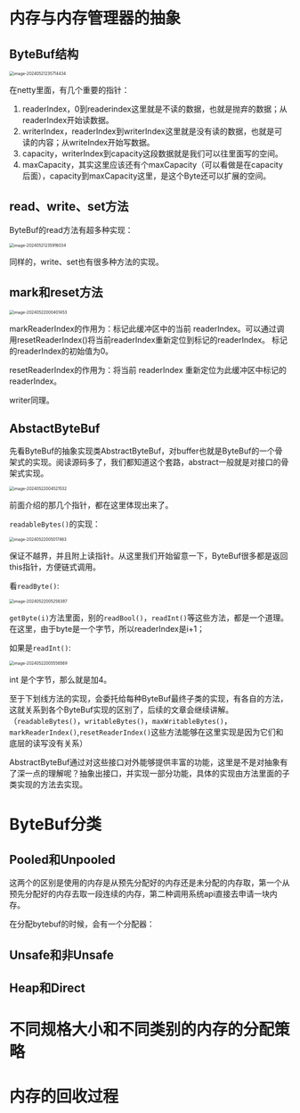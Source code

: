 # 内存与内存管理器的抽象

## ByteBuf结构

<img src="https://cdn.jsdelivr.net/gh/candyboyou/imgs/imgimage-20240521235714434.png" alt="image-20240521235714434" style="zoom:50%;" />

在netty里面，有几个重要的指针：

1. readerIndex，0到readerindex这里就是不读的数据，也就是抛弃的数据；从readerIndex开始读数据。
2. writerIndex，readerIndex到writerIndex这里就是没有读的数据，也就是可读的内容；从writeIndex开始写数据。
3. capacity，writerIndex到capacity这段数据就是我们可以往里面写的空间。
4. maxCapacity，其实这里应该还有个maxCapacity（可以看做是在capacity后面），capacity到maxCapacity这里，是这个Byte还可以扩展的空间。 

## read、write、set方法

ByteBuf的read方法有超多种实现：

<img src="https://cdn.jsdelivr.net/gh/candyboyou/imgs/imgimage-20240521235916034.png" alt="image-20240521235916034" style="zoom: 50%;" />

同样的，write、set也有很多种方法的实现。

## mark和reset方法

<img src="https://cdn.jsdelivr.net/gh/candyboyou/imgs/imgimage-20240522000401453.png" alt="image-20240522000401453" style="zoom:50%;" />

markReaderIndex的作用为：标记此缓冲区中的当前 readerIndex。可以通过调用resetReaderIndex()将当前readerIndex重新定位到标记的readerIndex。 标记的readerIndex的初始值为0。

resetReaderIndex的作用为：将当前 readerIndex 重新定位为此缓冲区中标记的 readerIndex。

writer同理。

## AbstactByteBuf

先看ByteBuf的抽象实现类AbstractByteBuf，对buffer也就是ByteBuf的一个骨架式的实现。阅读源码多了，我们都知道这个套路，abstract一般就是对接口的骨架式实现。

<img src="https://cdn.jsdelivr.net/gh/candyboyou/imgs/imgimage-20240522004521532.png" alt="image-20240522004521532" style="zoom:50%;" />

前面介绍的那几个指针，都在这里体现出来了。

`readableBytes()`的实现：

<img src="https://cdn.jsdelivr.net/gh/candyboyou/imgs/imgimage-20240522005017463.png" alt="image-20240522005017463" style="zoom:50%;" />

保证不越界，并且附上读指针。从这里我们开始留意一下，ByteBuf很多都是返回this指针，方便链式调用。

看`readByte()`:

<img src="https://cdn.jsdelivr.net/gh/candyboyou/imgs/imgimage-20240522005256387.png" alt="image-20240522005256387" style="zoom:50%;" />

`getByte(i)`方法里面，别的`readBool()`，`readInt()`等这些方法，都是一个道理。在这里，由于byte是一个字节，所以readerIndex是i+1；

如果是`readInt()`:

<img src="https://cdn.jsdelivr.net/gh/candyboyou/imgs/imgimage-20240522005556569.png" alt="image-20240522005556569" style="zoom:50%;" />

int 是个字节，那么就是加4。

至于下划线方法的实现，会委托给每种ByteBuf最终子类的实现，有各自的方法，这就关系到各个ByteBuf实现的区别了，后续的文章会继续讲解。（`readableBytes()`，`writableBytes()`，`maxWritableBytes()`，`markReaderIndex()`,`resetReaderIndex()`这些方法能够在这里实现是因为它们和底层的读写没有关系）

AbstractByteBuf通过对这些接口对外能够提供丰富的功能，这里是不是对抽象有了深一点的理解呢？抽象出接口，并实现一部分功能，具体的实现由方法里面的子类实现的方法去实现。

# ByteBuf分类

## Pooled和Unpooled

这两个的区别是使用的内存是从预先分配好的内存还是未分配的内存取，第一个从预先分配好的内存去取一段连续的内存，第二种调用系统api直接去申请一块内存。

在分配bytebuf的时候，会有一个分配器：

## Unsafe和非Unsafe

## Heap和Direct

# 不同规格大小和不同类别的内存的分配策略

# 内存的回收过程